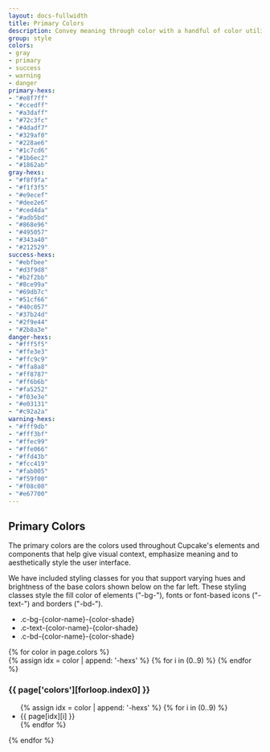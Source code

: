 ```yaml
---
layout: docs-fullwidth
title: Primary Colors
description: Convey meaning through color with a handful of color utility classes. Includes support for styling backgrounds, text, and borders.
group: style
colors:
- gray
- primary
- success
- warning
- danger
primary-hexs:
- "#e8f7ff"
- "#ccedff"
- "#a3daff"
- "#72c3fc"
- "#4dadf7"
- "#329af0"
- "#228ae6"
- "#1c7cd6"
- "#1b6ec2"
- "#1862ab"
gray-hexs:
- "#f8f9fa"
- "#f1f3f5"
- "#e9ecef"
- "#dee2e6"
- "#ced4da"
- "#adb5bd"
- "#868e96"
- "#495057"
- "#343a40"
- "#212529"
success-hexs:
- "#ebfbee"
- "#d3f9d8"
- "#b2f2bb"
- "#8ce99a"
- "#69db7c"
- "#51cf66"
- "#40c057"
- "#37b24d"
- "#2f9e44"
- "#2b8a3e"
danger-hexs:
- "#fff5f5"
- "#ffe3e3"
- "#ffc9c9"
- "#ffa8a8"
- "#ff8787"
- "#ff6b6b"
- "#fa5252"
- "#f03e3e"
- "#e03131"
- "#c92a2a"
warning-hexs:
- "#fff9db"
- "#fff3bf"
- "#ffec99"
- "#ffe066"
- "#ffd43b"
- "#fcc419"
- "#fab005"
- "#f59f00"
- "#f08c00"
- "#e67700"
---
```


## Primary Colors

The primary colors are the colors used throughout Cupcake's elements and components that help give visual context, emphasize meaning and to aesthetically style the user interface.

We have included styling classes for you that support varying hues and brightness of the base colors shown below on the far left. These styling classes style the fill color of elements ("-bg-"), fonts or font-based icons ("-text-") and borders ("-bd-").

- .c-bg-{color-name}-{color-shade}
- .c-text-{color-name}-{color-shade}
- .c-bd-{color-name}-{color-shade}

<section class="color-list">
  {% for color in page.colors %}
  <div class="color-block">
    <div class="colors">
      {% assign idx = color | append: '-hexs' %} {% for i in (0..9) %}
      <span id="clipboardItem" class="c-bg-{{ color }}-{{ i }}" data-clipboard-text="c-bg-{{ color }}-{{ i }}" tooltip="Copy BG Class"></span>
      {% endfor %}
    </div>
    <h3>{{ page['colors'][forloop.index0] }}</h3>
    <ul>
      {% assign idx = color | append: '-hexs' %} {% for i in (0..9) %}
      <li id="clipboardItem" tooltip="Copy Hex" data-clipboard-text="{{ page[idx][i] }}">{{ page[idx][i] }}</li>
      {% endfor %}
    </ul>
  </div>
  {% endfor %}
</section>

